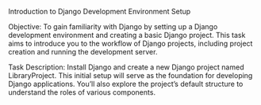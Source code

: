 Introduction to Django Development Environment Setup

Objective: To gain familiarity with Django by setting up a Django development environment and creating a basic Django project. This task aims to introduce you to the workflow of Django projects, including project creation and running the development server.

Task Description: Install Django and create a new Django project named LibraryProject. This initial setup will serve as the foundation for developing Django applications. You’ll also explore the project’s default structure to understand the roles of various components.
